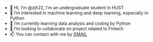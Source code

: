 - 👋 Hi, I’m @zjh22, I'm an undergraduate student in HUST
- 👀 I’m interested in machine learning and deep learning, especially in Python
- 🌱 I’m currently learning data analysis and coding by Python
- 💞️ I’m looking to collaborate on project related to Fintech
- 📫 You can contact with me by [GMAIL](zhangjinhongnbnb@gmail.com)


<!---
zjh22/zjh22 is a ✨ special ✨ repository because its `README.md` (this file) appears on your GitHub profile.
You can click the Preview link to take a look at your changes.
--->
